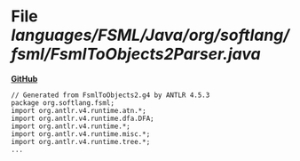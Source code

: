 # File _languages/FSML/Java/org/softlang/fsml/FsmlToObjects2Parser.java_
**[GitHub](https://github.com/softlang/yas/blob/master/languages/FSML/Java/org/softlang/fsml/FsmlToObjects2Parser.java)**
```
// Generated from FsmlToObjects2.g4 by ANTLR 4.5.3
package org.softlang.fsml;
import org.antlr.v4.runtime.atn.*;
import org.antlr.v4.runtime.dfa.DFA;
import org.antlr.v4.runtime.*;
import org.antlr.v4.runtime.misc.*;
import org.antlr.v4.runtime.tree.*;
...
```
